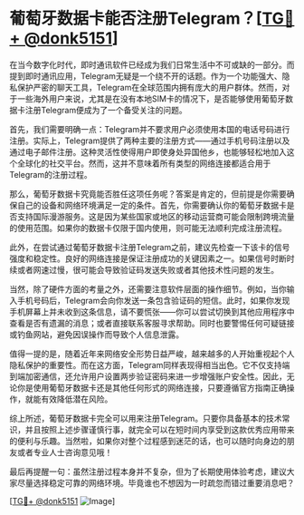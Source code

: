 # 葡萄牙数据卡能否注册Telegram？[[TG💪+ @donk5151](https://t.me/s/donk5151)]

在当今数字化时代，即时通讯软件已经成为我们日常生活中不可或缺的一部分。而提到即时通讯应用，Telegram无疑是一个绕不开的话题。作为一个功能强大、隐私保护严密的聊天工具，Telegram在全球范围内拥有庞大的用户群体。然而，对于一些海外用户来说，尤其是在没有本地SIM卡的情况下，是否能够使用葡萄牙数据卡注册Telegram便成为了一个备受关注的问题。

首先，我们需要明确一点：Telegram并不要求用户必须使用本国的电话号码进行注册。实际上，Telegram提供了两种主要的注册方式——通过手机号码注册以及通过电子邮件注册。这种灵活性使得用户即使身处异国他乡，也能够轻松地加入这个全球化的社交平台。然而，这并不意味着所有类型的网络连接都适合用于Telegram的注册过程。

那么，葡萄牙数据卡究竟能否胜任这项任务呢？答案是肯定的，但前提是你需要确保自己的设备和网络环境满足一定的条件。首先，你需要确认你的葡萄牙数据卡是否支持国际漫游服务。这是因为某些国家或地区的移动运营商可能会限制跨境流量的使用范围。如果你的数据卡仅限于国内使用，则可能无法顺利完成注册流程。

此外，在尝试通过葡萄牙数据卡注册Telegram之前，建议先检查一下该卡的信号强度和稳定性。良好的网络连接是保证注册成功的关键因素之一。如果信号时断时续或者网速过慢，很可能会导致验证码发送失败或者其他技术性问题的发生。

当然，除了硬件方面的考量之外，还需要注意软件层面的操作细节。例如，当你输入手机号码后，Telegram会向你发送一条包含验证码的短信。此时，如果你发现手机屏幕上并未收到这条信息，请不要慌张——你可以尝试切换到其他应用程序中查看是否有遗漏的消息；或者直接联系客服寻求帮助。同时也要警惕任何可疑链接或钓鱼网站，避免因误操作而导致个人信息泄露。

值得一提的是，随着近年来网络安全形势日益严峻，越来越多的人开始重视起个人隐私保护的重要性。而在这方面，Telegram同样表现得相当出色。它不仅支持端到端加密通信，还允许用户设置两步验证密码来进一步增强账户安全性。因此，无论你是使用葡萄牙数据卡还是其他任何形式的网络连接，只要遵循官方指南正确操作，就能有效降低潜在风险。

综上所述，葡萄牙数据卡完全可以用来注册Telegram。只要你具备基本的技术常识，并且按照上述步骤谨慎行事，就完全可以在短时间内享受到这款优秀应用带来的便利与乐趣。当然啦，如果你对整个过程感到迷茫的话，也可以随时向身边的朋友或者专业人士咨询意见哦！

最后再提醒一句：虽然注册过程本身并不复杂，但为了长期使用体验考虑，建议大家尽量选择稳定可靠的网络环境。毕竟谁也不想因为一时疏忽而错过重要消息吧？

[[TG💪+ @donk5151](https://t.me/s/donk5151) ![Image](https://i.postimg.cc/rwNCRYN7/Snipaste-2025-04-30-17-27-05.png)]